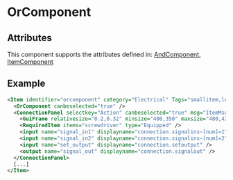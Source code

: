 # OrComponent


## Attributes

This component supports the attributes defined in: [AndComponent](AndComponent.md), [ItemComponent](ItemComponent.md)


## Example
```xml
<Item identifier="orcomponent" category="Electrical" Tags="smallitem,logic" maxstacksize="8" cargocontaineridentifier="metalcrate" scale="0.5" impactsoundtag="impact_metal_light" isshootable="true">
  <OrComponent canbeselected="true" />
  <ConnectionPanel selectkey="Action" canbeselected="true" msg="ItemMsgRewireScrewdriver" hudpriority="10">
    <GuiFrame relativesize="0.2,0.32" minsize="400,350" maxsize="480,420" anchor="Center" style="ConnectionPanel" />
    <RequiredItem items="screwdriver" type="Equipped" />
    <input name="signal_in1" displayname="connection.signalinx~[num]=1" />
    <input name="signal_in2" displayname="connection.signalinx~[num]=2" />
    <input name="set_output" displayname="connection.setoutput" />
    <output name="signal_out" displayname="connection.signalout" />
  </ConnectionPanel>
  [...]
</Item>
```


